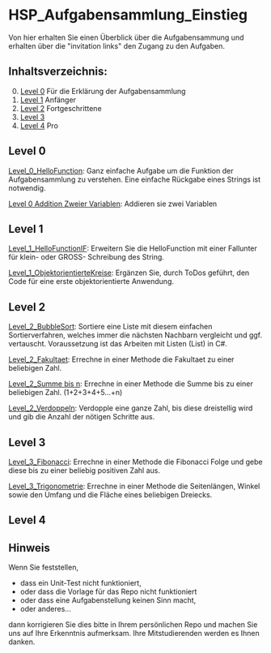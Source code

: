 # HSP_Aufgabensammlung_Einstieg
Von hier erhalten Sie einen Überblick über die Aufgabensammung und erhalten über die "invitation links" den Zugang zu den Aufgaben.

## Inhaltsverzeichnis:
0. [Level 0](#level-0) Für die Erklärung der Aufgabensammlung
1. [Level 1](#level-1) Anfänger
2. [Level 2](#level-2) Fortgeschrittene
3. [Level 3](#level-3) 
4. [Level 4](#level-4) Pro

## Level 0
[Level_0_HelloFunction](https://classroom.github.com/a/16xsL6aM):
Ganz einfache Aufgabe um die Funktion der Aufgabensammlung zu verstehen. Eine einfache Rückgabe eines Strings ist notwendig.

[Level 0 Addition Zweier Variablen](https://classroom.github.com/a/o7Cyuj6z):
Addieren sie zwei Variablen

## Level 1
[Level_1_HelloFunctionIF](https://classroom.github.com/a/X9oN3cUv):
Erweitern Sie die HelloFunction mit einer Fallunter für klein- oder GROSS- Schreibung des String.

[Level_1_ObjektorientierteKreise](https://classroom.github.com/a/VXOQmgb4):
Ergänzen Sie, durch ToDos geführt, den Code für eine erste objektorientierte Anwendung.

## Level 2
[Level_2_BubbleSort](https://classroom.github.com/a/SgSuCjds):
Sortiere eine Liste mit diesem einfachen Sortierverfahren, welches immer die nächsten Nachbarn vergleicht und ggf. vertauscht. 
Voraussetzung ist das Arbeiten mit Listen (List) in C#.

[Level_2_Fakultaet](https://classroom.github.com/a/Uu_yTg1C):
Errechne in einer Methode die Fakultaet zu einer beliebigen Zahl.

[Level_2_Summe bis n](https://classroom.github.com/a/cf1He3JS):
Errechne in einer Methode die Summe bis zu einer beliebigen Zahl. (1+2+3+4+5...+n)

[Level_2_Verdoppeln](https://classroom.github.com/a/uWzbBjBA):
Verdopple eine ganze Zahl, bis diese dreistellig wird und gib die Anzahl der nötigen Schritte aus.

## Level 3
[Level_3_Fibonacci](https://classroom.github.com/a/7ziRVOOZ):
Errechne in einer Methode die Fibonacci Folge und gebe diese bis zu einer beliebig positiven Zahl aus. 

[Level_3_Trigonometrie](https://classroom.github.com/a/uqIhOSmj):
Errechne in einer Methode die Seitenlängen, Winkel sowie den Umfang und die Fläche eines beliebigen Dreiecks. 

## Level 4

## Hinweis
Wenn Sie feststellen, 
- dass ein Unit-Test nicht funktioniert, 
- oder dass die Vorlage für das Repo nicht funktioniert 
- oder dass eine Aufgabenstellung keinen Sinn macht, 
- oder anderes...

dann korrigieren Sie dies bitte in Ihrem persönlichen Repo und machen Sie uns auf Ihre Erkenntnis aufmerksam. Ihre Mitstudierenden werden es Ihnen danken.
